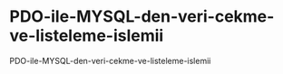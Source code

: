 # PDO-ile-MYSQL-den-veri-cekme-ve-listeleme-islemii
PDO-ile-MYSQL-den-veri-cekme-ve-listeleme-islemii
